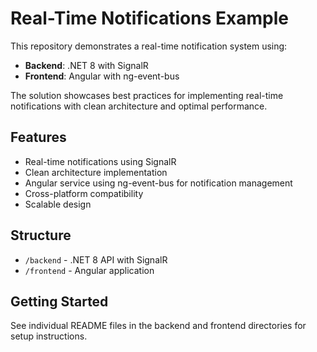 # Real-Time Notifications Example

This repository demonstrates a real-time notification system using:

- **Backend**: .NET 8 with SignalR
- **Frontend**: Angular with ng-event-bus

The solution showcases best practices for implementing real-time notifications with clean architecture and optimal performance.

## Features

- Real-time notifications using SignalR
- Clean architecture implementation
- Angular service using ng-event-bus for notification management
- Cross-platform compatibility
- Scalable design

## Structure

- `/backend` - .NET 8 API with SignalR
- `/frontend` - Angular application

## Getting Started

See individual README files in the backend and frontend directories for setup instructions.
